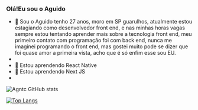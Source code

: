 ### Olá!Eu sou o Aguido 
- 🔭 Sou o Aguido tenho 27 anos, moro em SP guarulhos, atualmente estou estagiando como desenvolvedor front end, e nas minhas horas vagas sempre estou tentando aprender mais sobre a tecnologia front end, meu primeiro contato com programação foi com back end, nunca me imaginei programando o front end, mas gostei muito pode se dizer que foi quase amor a primeira vista, acho que é só enfim esse sou EU.
- 
- 🌱 Estou aprendendo React Native
- 🌱 Estou aprendendo Next JS
- 
![Agntc GitHub stats](https://github-readme-stats.vercel.app/api?username=Agntc&show_icons=true&theme=radical)

[![Top Langs](https://github-readme-stats.vercel.app/api/top-langs/?username=Agntc)](https://github.com/Agntc/github-readme-stats)
